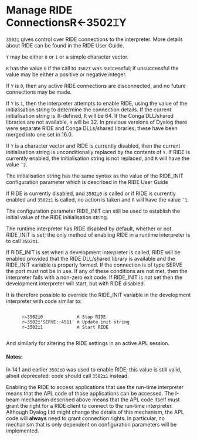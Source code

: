 




<h1 class="heading"><span class="name">Manage RIDE Connections</span><span class="command">R←3502⌶Y</span></h1>

`3502⌶` gives control over RIDE connections to the interpreter. More details about RIDE can be found in the RIDE User Guide.


`Y` may be either `0` or `1` or a simple character vector.


`R` has the value `0` if the call to `3502⌶` was successful; if unsuccessful the value may be either a positive or negative integer.



If `Y` is `0`, then any active RIDE connections are disconnected, and no future connections may be made.


If `Y` is `1`, then the interpreter attempts to enable RIDE, using the value of the initialisation string to determine the connection details.  If the current initialisation string is ill-defined, `R` will be 64. If the Conga DLL/shared libraries are not available,  `R` will be 32. In previous versions of Dyalog there were separate RIDE and Conga DLLs/shared libraries; these have been merged into one set in 16.0.


If `Y` is a character vector and RIDE is currently disabled, then the current initialisation string is unconditionally replaced by the contents of `Y`. If RIDE is currently enabled, the initialisation string is not replaced, and `R` will have the value `¯2`.


The initialisation string has the same syntax as the value of the RIDE_INIT configuration parameter which is described in the RIDE User Guide


If RIDE is currently disabled, and `3502⌶0` is called or if RIDE is currently enabled and `3502⌶1` is called, no action is taken and `R` will have the value `¯1`.


The configuration parameter RIDE_INIT can still be used to establish the initial value of the RIDE initialisation string.


The runtime interpreter has RIDE disabled by default, whether or not RIDE_INIT is set; the only method of enabling RIDE in a runtime interpreter is to  call `3502⌶1`.


If RIDE_INIT is set when a development interpreter is called, RIDE will be enabled provided that the RIDE DLL/shared library is available and the RIDE_INIT variable is properly formed. If the connection is of type SERVE the port must not be in use.  If any of these conditions are not met, then the interpreter fails with a non-zero exit code.  If RIDE_INIT is not set then the development interpreter will start, but with RIDE disabled.



It is therefore possible to override the RIDE_INIT variable in the development interpreter with code similar to:
```apl

      r←3502⌶0             ⍝ Stop RIDE
      r←3502⌶'SERVE::4511' ⍝ Update init string
      r←3502⌶1             ⍝ Start RIDE
                          
```



And similarly for altering the RIDE settings in an active APL session.


#### Notes:


In 14.1 and earlier `3502⌶⍬` was used to enable RIDE; this value is still valid, albeit deprecated: code should call `3502⌶1` instead.


Enabling the RIDE to access applications that use the run-time interpreter means that the APL code of those applications can be accessed. The I-beam mechanism described above means that the APL code itself must grant the right for a RIDE client to connect to the run‑time interpreter. Although Dyalog Ltd might change the details of this mechanism, the APL code will **always** need to grant connection rights. In particular, no mechanism that is only dependent on configuration parameters will be implemented.



